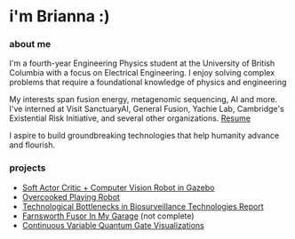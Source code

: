 
# i'm Brianna :)

### about me
I'm a fourth-year Engineering Physics student at the University of British Columbia with a focus on Electrical Engineering. I enjoy solving complex problems that require a foundational knowledge of physics and engineering

My interests span fusion energy, metagenomic sequencing, AI and more. I've interned at Visit SanctuaryAI, General Fusion, Yachie Lab, Cambridge's Existential Risk Initiative, and several other organizations. [Resume]()

I aspire to build groundbreaking technologies that help humanity advance and flourish. 

### projects
- [Soft Actor Critic + Computer Vision Robot in Gazebo](https://github.com/HudsonNock/ENPH353_Competition)
- [Overcooked Playing Robot](https://github.com/BriannaGopaul/RobotSummer)
- [Technological Bottlenecks in Biosurveillance Technologies Report](https://github.com/BriannaGopaul/Tech_Bottlenecks_Biosurveillance_Report)
- [Farnsworth Fusor In My Garage](https://www.youtube.com/watch?v=-Qhzog5E458) (not complete)
- [Continuous Variable Quantum Gate Visualizations](https://strawberryfields.ai/photonics/demos/run_gate_visualization.html) 
